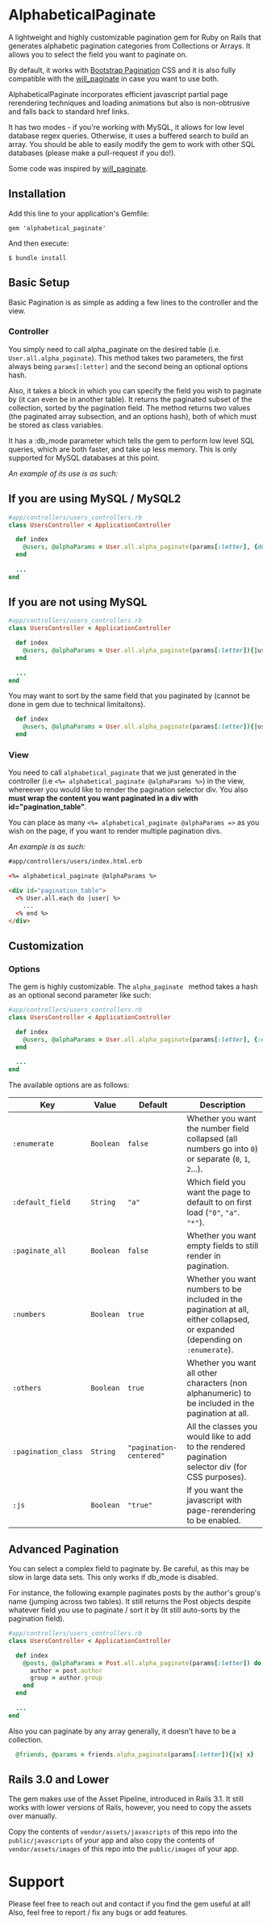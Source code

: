 # AlphabeticalPaginate

A lightweight and highly customizable pagination gem for Ruby on Rails that generates alphabetic pagination categories from Collections or Arrays. It allows you to select the field you want to paginate on. 

By default, it works with [Bootstrap Pagination](http://twitter.github.io/bootstrap/components.html#pagination) CSS and it is also fully compatible with the [will_paginate](https://github.com/mislav/will_paginate) in case you want to use both. 

AlphabeticalPaginate incorporates efficient javascript partial page rerendering techniques and loading animations but also is non-obtrusive and falls back to standard href links.

It has two modes - if you're working with MySQL, it allows for low level database regex queries. Otherwise, it uses a buffered search to build an array. You should be able to easily modify the gem to work with other SQL databases (please make a pull-request if you do!).

Some code was inspired by [will_paginate](https://github.com/mislav/will_paginate).


## Installation

Add this line to your application's Gemfile:

    gem 'alphabetical_paginate'

And then execute:

    $ bundle install

## Basic Setup

Basic Pagination is as simple as adding a few lines to the controller and the view.

### Controller
You simply need to call alpha_paginate on the desired table (i.e. `User.all.alpha_paginate`). This method takes two parameters, the first always being `params[:letter]` and the second being an optional options hash. 

Also, it takes a block in which you can specify the field you wish to paginate by (it can even be in another table). It returns the paginated subset of the collection, sorted by the pagination field. The method returns two values (the paginated array subsection, and an options hash), both of which must be stored as class variables. 

It has a :db_mode parameter which tells the gem to perform low level SQL queries, which are both faster, and take up less memory. This is only supported for MySQL databases at this point.

*An example of its use is as such:*
## If you are using MySQL / MySQL2
```ruby
#app/controllers/users_controllers.rb
class UsersController < ApplicationController

  def index
    @users, @alphaParams = User.all.alpha_paginate(params[:letter], {db_mode: true, db_field: "name"})
  end
  
  ...
end
```

## If you are not using MySQL
```ruby
#app/controllers/users_controllers.rb
class UsersController < ApplicationController

  def index
    @users, @alphaParams = User.all.alpha_paginate(params[:letter]){|user| user.name}
  end
  
  ...
end
```

You may want to sort by the same field that you paginated by (cannot be done in gem due to technical limitaitons).

```ruby
  def index
    @users, @alphaParams = User.all.alpha_paginate(params[:letter]){|user| user.name}
  end
```

### View
You need to call `alphabetical_paginate` that we just generated in the controller (i.e `<%= alphabetical_paginate @alphaParams %>`) in the view, whereever you would like to render the pagination selector div. You also **must wrap the content you want paginated in a div with id="pagination_table"**.

You can place as many `<%= alphabetical_paginate @alphaParams =>` as you wish on the page, if you want to render multiple pagination divs.

*An example is as such:*
```html
#app/controllers/users/index.html.erb

<%= alphabetical_paginate @alphaParams %>

<div id="pagination_table">
  <% User.all.each do |user| %>
    ...
  <% end %>
</div>
```

## Customization

### Options
The gem is highly customizable. The `alpha_paginate ` method takes a hash as an optional second parameter like such:

```ruby
#app/controllers/users_controllers.rb
class UsersController < ApplicationController

  def index
    @users, @alphaParams = User.all.alpha_paginate(params[:letter], {:enumerate => false}){|user| user.name}
  end
  
  ...
end
```

The available options are as follows:

Key | Value | Default |Description
--- | --- | --- | ---
`:enumerate` | `Boolean` | `false` | Whether you want the number field collapsed (all numbers go into `0`) or separate (`0`, `1`, `2`...).
`:default_field` | `String` | `"a"` | Which field you want the page to default to on first load (`"0"`, `"a"`. `"*"`).
`:paginate_all` | `Boolean` | `false` | Whether you want empty fields to still render in pagination.
`:numbers` | `Boolean` | `true` | Whether you want numbers to be included in the pagination at all, either collapsed, or expanded (depending on `:enumerate`).
`:others` | `Boolean` | `true` | Whether you want all other characters (non alphanumeric) to be included in the pagination at all.
`:pagination_class` | `String` | `"pagination-centered"` | All the classes you would like to add to the rendered pagination selector div (for CSS purposes).
`:js` | `Boolean` | `"true"` | If you want the javascript with page-rerendering to be enabled.

## Advanced Pagination

You can select a complex field to paginate by. Be careful, as this may be slow in large data sets. This only works if db_mode is disabled.

For instance, the following example paginates posts by the author's group's name (jumping across two tables).
It still returns the Post objects despite whatever field you use to paginate / sort it by (It still auto-sorts by the pagination field).
```ruby
#app/controllers/users_controllers.rb
class UsersController < ApplicationController

  def index
    @posts, @alphaParams = Post.all.alpha_paginate(params[:letter]) do |post|
      author = post.author
      group = author.group
    end
  end
  
  ...
end
```

Also you can paginate by any array generally, it doesn't have to be a collection.
```ruby
  @friends, @params = friends.alpha_paginate(params[:letter]){|x| x}
```

## Rails 3.0 and Lower

The gem makes use of the Asset Pipeline, introduced in Rails 3.1. It still works with lower versions of Rails, however, you need to copy the assets over manually.

Copy the contents of `vendor/assets/javascripts` of this repo into the `public/javascripts` of your app
and also copy the contents of `vendor/assets/images` of this repo into the `public/images` of your app.

# Support

Please feel free to reach out and contact if you find the gem useful at all! Also, feel free to report / fix any bugs or add features.
